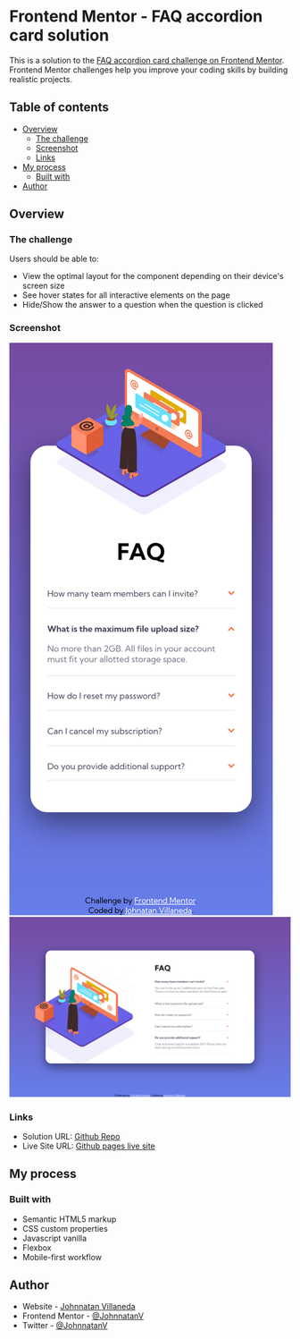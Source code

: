 # Frontend Mentor - FAQ accordion card solution

This is a solution to the [FAQ accordion card challenge on Frontend Mentor](https://www.frontendmentor.io/challenges/faq-accordion-card-XlyjD0Oam). Frontend Mentor challenges help you improve your coding skills by building realistic projects.

## Table of contents

- [Overview](#overview)
  - [The challenge](#the-challenge)
  - [Screenshot](#screenshot)
  - [Links](#links)
- [My process](#my-process)
  - [Built with](#built-with)
- [Author](#author)

## Overview

### The challenge

Users should be able to:

- View the optimal layout for the component depending on their device's screen size
- See hover states for all interactive elements on the page
- Hide/Show the answer to a question when the question is clicked

### Screenshot

![Mobile](./screenshots/mobile.png)
![desktop](./screenshots/desktop.png)

### Links

- Solution URL: [Github Repo](https://github.com/JohnnatanV/faq-card-page)
- Live Site URL: [Github pages live site](https://johnnatanv.github.io/faq-card-page/)

## My process

### Built with

- Semantic HTML5 markup
- CSS custom properties
- Javascript vanilla
- Flexbox
- Mobile-first workflow

## Author

- Website - [Johnnatan Villaneda](https://portfolio-cv-2u77x15g8-johnnatanv.vercel.app/)
- Frontend Mentor - [@JohnnatanV](https://www.frontendmentor.io/profile/JohnnatanV)
- Twitter - [@JohnnatanV](https://twitter.com/JohnnatanV)
